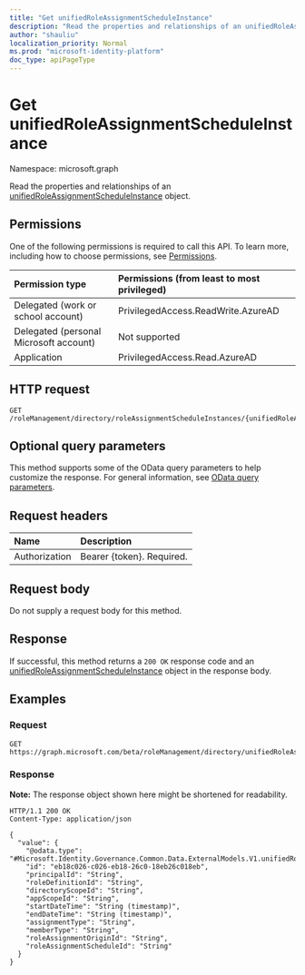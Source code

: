 ```yaml
---
title: "Get unifiedRoleAssignmentScheduleInstance"
description: "Read the properties and relationships of an unifiedRoleAssignmentScheduleInstance object."
author: "shauliu"
localization_priority: Normal
ms.prod: "microsoft-identity-platform"
doc_type: apiPageType
---
```


# Get unifiedRoleAssignmentScheduleInstance
Namespace: microsoft.graph

Read the properties and relationships of an [unifiedRoleAssignmentScheduleInstance](../resources/unifiedroleassignmentscheduleinstance.md) object.

## Permissions
One of the following permissions is required to call this API. To learn more, including how to choose permissions, see [Permissions](/graph/permissions-reference).

|Permission type|Permissions (from least to most privileged)|
|:---|:---|
|Delegated (work or school account)|PrivilegedAccess.ReadWrite.AzureAD|
|Delegated (personal Microsoft account)|Not supported|
|Application|PrivilegedAccess.Read.AzureAD|

## HTTP request

<!-- {
  "blockType": "ignored"
}
-->
``` http
GET /roleManagement/directory/roleAssignmentScheduleInstances/{unifiedRoleAssignmentScheduleInstancesId}
```

## Optional query parameters
This method supports some of the OData query parameters to help customize the response. For general information, see [OData query parameters](/graph/query-parameters).

## Request headers
|Name|Description|
|:---|:---|
|Authorization|Bearer {token}. Required.|

## Request body
Do not supply a request body for this method.

## Response

If successful, this method returns a `200 OK` response code and an [unifiedRoleAssignmentScheduleInstance](../resources/unifiedroleassignmentscheduleinstance.md) object in the response body.

## Examples

### Request
<!-- {
  "blockType": "request",
  "name": "get_unifiedroleassignmentscheduleinstance"
}
-->
``` http
GET https://graph.microsoft.com/beta/roleManagement/directory/unifiedRoleAssignmentScheduleInstances/{unifiedRoleAssignmentScheduleInstancesId}
```


### Response
**Note:** The response object shown here might be shortened for readability.
<!-- {
  "blockType": "response",
  "truncated": true,
  "@odata.type": "Microsoft.Identity.Governance.Common.Data.ExternalModels.V1.unifiedRoleAssignmentScheduleInstance"
}
-->
``` http
HTTP/1.1 200 OK
Content-Type: application/json

{
  "value": {
    "@odata.type": "#Microsoft.Identity.Governance.Common.Data.ExternalModels.V1.unifiedRoleAssignmentScheduleInstance",
    "id": "eb18c026-c026-eb18-26c0-18eb26c018eb",
    "principalId": "String",
    "roleDefinitionId": "String",
    "directoryScopeId": "String",
    "appScopeId": "String",
    "startDateTime": "String (timestamp)",
    "endDateTime": "String (timestamp)",
    "assignmentType": "String",
    "memberType": "String",
    "roleAssignmentOriginId": "String",
    "roleAssignmentScheduleId": "String"
  }
}
```

